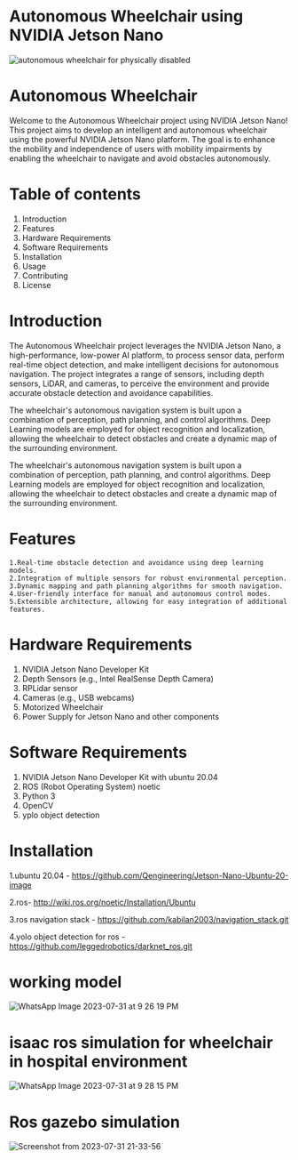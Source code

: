 # Autonomous Wheelchair using NVIDIA Jetson Nano

![autonomous wheelchair for physically disabled](https://github.com/kabilan2003/Autonomous-wheelchair-using-jetson-nano-/assets/109456728/2736da3b-7f93-4251-8bdf-14c2634a4d44)

# Autonomous Wheelchair 


Welcome to the Autonomous Wheelchair project using NVIDIA Jetson Nano! This project aims to develop an intelligent and autonomous wheelchair using the powerful NVIDIA Jetson Nano platform. The goal is to enhance the mobility and independence of users with mobility impairments by enabling the wheelchair to navigate and avoid obstacles autonomously.

# Table of contents 

1. Introduction
2. Features
3. Hardware Requirements
4. Software Requirements
5. Installation
6. Usage
7. Contributing
8. License

# Introduction
The Autonomous Wheelchair project leverages the NVIDIA Jetson Nano, a high-performance, low-power AI platform, to process sensor data, perform real-time object detection, and make intelligent decisions for autonomous navigation. The project integrates a range of sensors, including depth sensors, LiDAR, and cameras, to perceive the environment and provide accurate obstacle detection and avoidance capabilities.

The wheelchair's autonomous navigation system is built upon a combination of perception, path planning, and control algorithms. Deep Learning models are employed for object recognition and localization, allowing the wheelchair to detect obstacles and create a dynamic map of the surrounding environment.

The wheelchair's autonomous navigation system is built upon a combination of perception, path planning, and control algorithms. Deep Learning models are employed for object recognition and localization, allowing the wheelchair to detect obstacles and create a dynamic map of the surrounding environment.

# Features

    1.Real-time obstacle detection and avoidance using deep learning models.
    2.Integration of multiple sensors for robust environmental perception.
    3.Dynamic mapping and path planning algorithms for smooth navigation.
    4.User-friendly interface for manual and autonomous control modes.
    5.Extensible architecture, allowing for easy integration of additional features.

# Hardware Requirements
1. NVIDIA Jetson Nano Developer Kit
2. Depth Sensors (e.g., Intel RealSense Depth Camera)
3. RPLidar sensor
4. Cameras (e.g., USB webcams)
5. Motorized Wheelchair
6. Power Supply for Jetson Nano and other components

# Software Requirements
1. NVIDIA Jetson Nano Developer Kit with ubuntu 20.04
2. ROS (Robot Operating System) noetic
3. Python 3
4. OpenCV
5. yplo object detection

# Installation
1.ubuntu 20.04 - https://github.com/Qengineering/Jetson-Nano-Ubuntu-20-image

2.ros- http://wiki.ros.org/noetic/Installation/Ubuntu

3.ros navigation stack - https://github.com/kabilan2003/navigation_stack.git

4.yolo object detection for ros - https://github.com/leggedrobotics/darknet_ros.git

# working model 

![WhatsApp Image 2023-07-31 at 9 26 19 PM](https://github.com/kabilan2003/navigation_stack/assets/109456728/d93806b2-2dca-43e1-a40d-83de2a9f35fd)

# isaac ros simulation for wheelchair in hospital environment 

![WhatsApp Image 2023-07-31 at 9 28 15 PM](https://github.com/kabilan2003/navigation_stack/assets/109456728/9e29ef4e-07ce-4ec0-bdf9-c6ff70239f03)

# Ros gazebo simulation 

![Screenshot from 2023-07-31 21-33-56](https://github.com/kabilan2003/navigation_stack/assets/109456728/c008f7f0-fc0a-42ee-8da9-96c7327c00f1)



 






   












